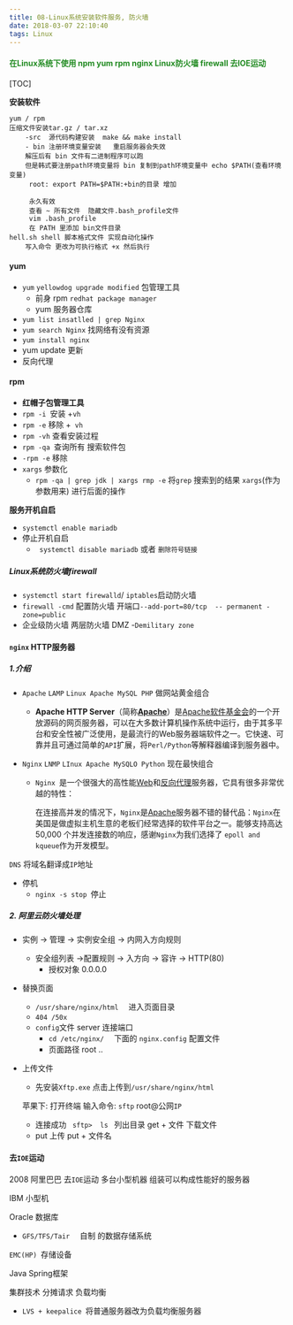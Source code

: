 ```yaml
---
title: 08-Linux系统安装软件服务, 防火墙
date: 2018-03-07 22:10:40
tags: Linux
---
```


<h4 style="color: #228B22;">在Linux系统下使用 npm yum rpm  nginx Linux防火墙 firewall  去IOE运动</h4>

[TOC]



**安装软件**

```
yum / rpm
压缩文件安装tar.gz / tar.xz
	-src  源代码构建安装  make && make install
	- bin 注册环境变量安装   重启服务器会失效
	解压后有 bin 文件有二进制程序可以跑
	但是韩式要注册path环境变量将 bin 复制到path环境变量中 echo $PATH(查看环境变量)
	 root: export PATH=$PATH:+bin的目录 增加
	 
	 永久有效
	 查看 ~ 所有文件  隐藏文件.bash_profile文件
	 vim .bash_profile
	 在 PATH 里添加 bin文件目录
hell.sh shell 脚本格式文件 实现自动化操作
	写入命令 更改为可执行格式 +x 然后执行
```

#### yum

- `yum` `yellowdog upgrade modified`   包管理工具
  - 前身  rpm  `redhat package manager`  
  - yum 服务器仓库
- `yum list insatlled | grep Nginx`
- `yum search Nginx` 找网络有没有资源
- `yum install nginx`
- yum update 更新
- 反向代理

#### rpm

- **红帽子包管理工具**
- `rpm -i `安装  +`vh`
- `rpm -e` 移除  +` vh`
- `rpm -vh` 查看安装过程
- `rpm -qa `查询所有 搜索软件包
- `-rpm -e` 移除
- `xargs` 参数化
  - `rpm -qa | grep jdk | xargs rmp -e` 将`grep` 搜索到的结果 `xargs`(作为参数用来) 进行后面的操作

 **服务开机自启**

- `systemctl enable mariadb`
- 停止开机自启
  - ` systemctl disable mariadb`  或者 `删除符号链接`



##### Linux系统防火墙firewall

- `systemctl start firewalld`/ `iptables`启动防火墙
- `firewall -cmd` 配置防火墙    开端口`--add-port=80/tcp  -- permanent -zone=public`
- 企业级防火墙  两层防火墙 DMZ -`Demilitary zone`



#### `nginx` HTTP服务器

##### 1.介绍

- `Apache`     `LAMP` `Linux Apache MySQL PHP`  做网站黄金组合

  - **Apache HTTP Server**（简称[**Apache**](https://baike.baidu.com/item/Apache/6265)）是[Apache软件基金会](https://baike.baidu.com/item/Apache%E8%BD%AF%E4%BB%B6%E5%9F%BA%E9%87%91%E4%BC%9A)的一个开放源码的网页服务器，可以在大多数计算机操作系统中运行，由于其多平台和安全性被广泛使用，是最流行的Web服务器端软件之一。它快速、可靠并且可通过简单的`API`扩展，将`Perl/Python`等解释器编译到服务器中。

- `Nginx`      `LNMP`   `LInux Apache MySQLO Python` 现在最快组合

  - `Nginx `是一个很强大的高性能[Web](https://baike.baidu.com/item/Web/150564)和[反向代理](https://baike.baidu.com/item/%E5%8F%8D%E5%90%91%E4%BB%A3%E7%90%86)服务器，它具有很多非常优越的特性：

    在连接高并发的情况下，`Nginx`是[Apache](https://baike.baidu.com/item/Apache/6265)服务器不错的替代品：`Nginx`在美国是做虚拟主机生意的老板们经常选择的软件平台之一。能够支持高达 50,000 个并发连接数的响应，感谢`Nginx`为我们选择了 `epoll and kqueue`作为开发模型。

`DNS` 将域名翻译成`IP`地址

- 停机
  - `nginx -s stop `停止

##### 2. 阿里云防火墙处理

- 实例 -> 管理 -> 实例安全组 -> 内网入方向规则

  - 安全组列表  ->配置规则 -> 入方向 -> 容许 ->  HTTP(80)
    - 授权对象 0.0.0.0

- 替换页面

  - `/usr/share/nginx/html  ` 进入页面目录
  - `404 /50x`
  - `config`文件  server  连接端口  
    - `cd /etc/nginx/  `  下面的 `nginx.config` 配置文件
    - 页面路径  root ..

- 上传文件

  - 先安装`Xftp.exe`     点击上传到`/usr/share/nginx/html `

  苹果下:  打开终端      输入命令:  `sftp`  root@公网`IP`

  - 连接成功 `  sftp>  ls  `      列出目录   get + 文件 下载文件
  - put 上传    put + 文件名



#### 去`IOE`运动

2008 阿里巴巴   去`IOE`运动  多台小型机器 组装可以构成性能好的服务器

IBM  小型机

Oracle  数据库

- `GFS/TFS/Tair  ` 自制 的数据存储系统    

`EMC(HP) `存储设备

Java  Spring框架

集群技术 分摊请求  负载均衡

- `LVS + keepalice `将普通服务器改为负载均衡服务器